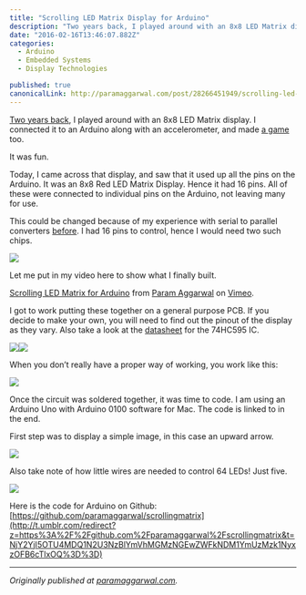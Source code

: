 ```yaml
---
title: "Scrolling LED Matrix Display for Arduino"
description: "Two years back, I played around with an 8x8 LED Matrix display. I connected it to an Arduino along with an accelerometer, and made a game too. Today, I came across that display, and saw that it used…"
date: "2016-02-16T13:46:07.882Z"
categories: 
  - Arduino
  - Embedded Systems
  - Display Technologies

published: true
canonicalLink: http://paramaggarwal.com/post/28266451949/scrolling-led-matrix-display-for-arduino
---
```


[Two years back](http://www.paramaggarwal.com/post/584027833/8x8-led-matrix), I played around with an 8x8 LED Matrix display. I connected it to an Arduino along with an accelerometer, and made [a game](http://t.umblr.com/redirect?z=https%3A%2F%2Fvimeo.com%2F5419056&t=M2UzZDU0N2Y0NTBjNDE5NThmYmUzMTA3NGJkYjE1NDMyYmQ1N2YwOCxzOFB6cTlxOQ%3D%3D) too.

It was fun.

Today, I came across that display, and saw that it used up all the pins on the Arduino. It was an 8x8 Red LED Matrix Display. Hence it had 16 pins. All of these were connected to individual pins on the Arduino, not leaving many for use.

This could be changed because of my experience with serial to parallel converters [before](http://www.paramaggarwal.com/post/584282671/in-this-circuit-three-single-digit-displays-have). I had 16 pins to control, hence I would need two such chips.

![](/img/0*6tJUSWqgsgJdC7mq.jpg)

Let me put in my video here to show what I finally built.

[Scrolling LED Matrix for Arduino](http://t.umblr.com/redirect?z=http%3A%2F%2Fvimeo.com%2F46572581&t=YTA4ZDY2NDlkNzY1ZDY3MTVhN2E0NzdhOGI1ZWViMTZiN2YwN2NlMCxzOFB6cTlxOQ%3D%3D) from [Param Aggarwal](http://t.umblr.com/redirect?z=http%3A%2F%2Fvimeo.com%2Fparamaggarwal&t=MzE4NjI2MWJkZDlmNjg3ODA5Y2FiZWY4MGI3NzFjZjg2OTk2NTcyOCxzOFB6cTlxOQ%3D%3D) on [Vimeo](http://t.umblr.com/redirect?z=http%3A%2F%2Fvimeo.com&t=MjEyODM1NTY2NzBkMzE3ZjE5ODM3YTBlNGZhNmU2ZDdlMTJiZmE1OCxzOFB6cTlxOQ%3D%3D).

I got to work putting these together on a general purpose PCB. If you decide to make your own, you will need to find out the pinout of the display as they vary. Also take a look at the [datasheet](http://t.umblr.com/redirect?z=http%3A%2F%2Fwww.nxp.com%2Fdocuments%2Fdata_sheet%2F74HC_HCT595.pdf&t=OTY5ZmRkMzlmZGJmNjZhMmJiYTI1NjRmZDJiMDZjYmVkYTg3MGUxZSxzOFB6cTlxOQ%3D%3D) for the 74HC595 IC.

![](/img/0*mygcMFG7kx5nPiRZ.jpg)![](/img/0*t_U3KlS45uqK1BYi.jpg)

When you don’t really have a proper way of working, you work like this:

![](/img/0*c5ftIP9ugziXHplA.jpg)

Once the circuit was soldered together, it was time to code. I am using an Arduino Uno with Arduino 0100 software for Mac. The code is linked to in the end.

First step was to display a simple image, in this case an upward arrow.

![](/img/0*LA2LGIV8wHlin1qV.jpg)

Also take note of how little wires are needed to control 64 LEDs! Just five.

![](/img/0*ZuAC93-s91uyR6_O.jpg)

Here is the code for Arduino on Github: [https://github.com/paramaggarwal/scrollingmatrix](http://t.umblr.com/redirect?z=https%3A%2F%2Fgithub.com%2Fparamaggarwal%2Fscrollingmatrix&t=NjY2YjI5OTU4MDQ1N2U3NzBlYmVhMGMzNGEwZWFkNDM1YmUzMzk1NyxzOFB6cTlxOQ%3D%3D)

---

_Originally published at_ [_paramaggarwal.com_](http://paramaggarwal.com/post/28266451949/scrolling-led-matrix-display-for-arduino)_._
